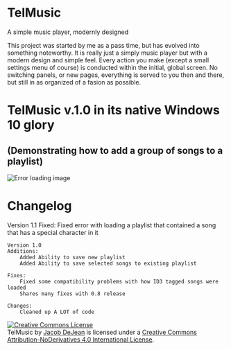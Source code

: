 # TelMusic
A simple music player, modernly designed

This project was started by me as a pass time, but has evolved into something noteworthy. It is really just a simply music
player but with a modern design and simple feel. Every action you make (except a small settings menu of course) is 
conducted within the initial, global screen. No switching panels, or new pages, everything is served to you then and there,
but still in as organized of a fasion as possible.

<h1>TelMusic v.1.0 in its native Windows 10 glory</h1>
<h2>(Demonstrating how to add a group of songs to a playlist)</h2>
<img src="http://puu.sh/jyXne/d5529e9f34.jpg" alt="Error loading image">

<h1>Changelog</h1>
    Version 1.1
        Fixed:
            Fixed error with loading a playlist that contained a song that has a special character in it


    Version 1.0
    Additions:
        Added Ability to save new playlist
        Added Ability to save selected songs to existing playlist
    
    Fixes: 
        Fixed some compatibility problems with how ID3 tagged songs were loaded
        Shares many fixes with 0.8 release
        
    Changes:
        Cleaned up A LOT of code

<a rel="license" href="http://creativecommons.org/licenses/by-nd/4.0/"><img alt="Creative Commons License" style="border-width:0" src="https://i.creativecommons.org/l/by-nd/4.0/88x31.png" /></a>
<br /><span xmlns:dct="http://purl.org/dc/terms/" href="http://purl.org/dc/dcmitype/InteractiveResource" property="dct:title" rel="dct:type">TelMusic</span> by <a xmlns:cc="http://creativecommons.org/ns#" href="telpathstudios.blogspot.com" property="cc:attributionName" rel="cc:attributionURL">Jacob DeJean</a> is licensed under a <a rel="license" href="http://creativecommons.org/licenses/by-nd/4.0/">Creative Commons Attribution-NoDerivatives 4.0 International License</a>.
